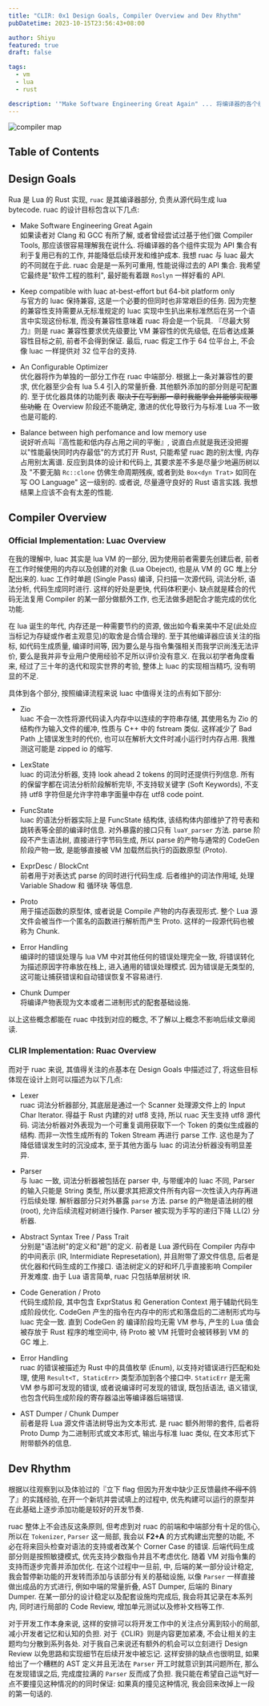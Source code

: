```yaml
---
title: "CLIR: 0x1 Design Goals, Compiler Overview and Dev Rhythm"
pubDatetime: 2023-10-15T23:56:43+08:00

author: Shiyu
featured: true
draft: false

tags:
  - vm
  - lua
  - rust

description: '"Make Software Engineering Great Again" ... 将编译器的各个组件实现为 API 集合有利于复用已有的工作, 并能降低后续开发和维护成本. 我想 ruac 与 luac 最大的不同就在于此. ruac 会是是一系列可重用, 性能说得过去的 API 集合.我希望它最终是"软件工程的胜利", 最好能有着跟 `Roslyn` 一样好看的 API.'
---
```


![compiler map](/cover/compiler-map.png)

## Table of Contents

## Design Goals

Rua 是 Lua 的 Rust 实现, `ruac` 是其编译器部分, 负责从源代码生成 lua bytecode. ruac 的设计目标包含以下几点:

- Make Software Engineering Great Again  
  如果读者对 Clang 和 GCC 有所了解, 或者曾经尝试过基于他们做 Compiler Tools, 那应该很容易理解我在说什么. 将编译器的各个组件实现为 API 集合有利于复用已有的工作, 并能降低后续开发和维护成本. 我想 ruac 与 luac 最大的不同就在于此. ruac 会是是一系列可重用, 性能说得过去的 API 集合. 我希望它最终是"软件工程的胜利", 最好能有着跟 `Roslyn` 一样好看的 API.

- Keep compatible with luac at-best-effort but 64-bit platform only  
  与官方的 luac 保持兼容, 这是一个必要的但同时也非常艰巨的任务. 因为完整的兼容性支持需要从无标准规定的 luac 实现中生扒出来标准然后在另一个语言中实现这份标准, 而没有兼容性意味着 ruac 将会是一个玩具. 『尽最大努力』则是 ruac 兼容性要求优先级要比 VM 兼容性的优先级低, 在后者达成兼容性目标之前, 前者不会得到保证. 最后, ruac 假定工作于 64 位平台上, 不会像 luac 一样提供对 32 位平台的支持.

- An Configurable Optimizer  
  优化器将作为单独的一部分工作在 ruac 中端部分. 根据上一条对兼容性的要求, 优化器至少会有 lua 5.4 引入的常量折叠. 其他额外添加的部分则是可配置的. 至于优化器具体的功能列表 ~~取决于在写到那一章时我能学会并能够实现哪些功能~~ 在 Overview 阶段还不能确定, 激进的优化导致行为与标准 Lua 不一致也是可能的.

- Balance between high perfomance and low memory use  
  说好听点叫『高性能和低内存占用之间的平衡』, 说直白点就是我还没把握以"性能最快同时内存最低"的方式打开 Rust, 只能希望 ruac 跑的别太慢, 内存占用别太离谱. 反应到具体的设计和代码上, 其要求差不多是尽量少地遍历树以及 "不要无脑 `Rc::clone` 仿佛生命周期残疾, 或者到处 `Box<dyn Trat>` 如同在写 OO Language" 这一级别的. 或者说, 尽量遵守良好的 Rust 语言实践. 我想结果上应该不会有太差的性能.

## Compiler Overview

### Official Implementation: Luac Overview

在我的理解中, luac 其实是 lua VM 的一部分, 因为使用前者需要先创建后者, 前者在工作时候使用的内存以及创建的对象 (Lua Obeject), 也是从 VM 的 GC 堆上分配出来的. luac 工作时单趟 (Single Pass) 编译, 只扫描一次源代码, 词法分析, 语法分析, 代码生成同时进行. 这样的好处是更快, 代码体积更小. 缺点就是糅合的代码无法复用 Compiler 的某一部分做额外工作, 也无法做多趟配合才能完成的优化功能.

在 lua 诞生的年代, 内存还是一种需要节约的资源, 做出如今看来美中不足(此处应当标记为存疑或作者主观意见)的取舍是合情合理的. 至于其他编译器应该关注的指标, 如代码生成质量, 编译时间等, 因为要么是与指令集强相关而我学识尚浅无法评价, 要么是我并非专业用户使用经验不足所以评价没有意义. 在我以初学者角度看来, 经过了三十年的迭代和现实世界的考验, 整体上 luac 的实现相当精巧, 没有明显的不足.

具体到各个部分, 按照编译流程来说 luac 中值得关注的点有如下部分:

- Zio  
  luac 不会一次性将源代码读入内存中以连续的字符串存储, 其使用名为 Zio 的结构作为输入文件的缓冲, 性质与 C++ 中的 fstream 类似. 这样减少了 Bad Path 上错误发生时的代价, 也可以在解析大文件时减小运行时内存占用. 我推测这可能是 zipped io 的缩写.

- LexState  
  luac 的词法分析器, 支持 look ahead 2 tokens 的同时还提供行列信息. 所有的保留字都在词法分析阶段解析完毕, 不支持软关键字 (Soft Keywords), 不支持 utf8 字符但是允许字符串字面量中存在 utf8 code point.

- FuncState  
  luac 的语法分析器实际上是 FuncState 结构体, 该结构体内部维护了符号表和跳转表等全部的编译时信息. 对外暴露的接口只有 `luaY_parser` 方法. parse 阶段不产生语法树, 直接进行字节码生成, 所以 parse 的产物与通常的 CodeGen 阶段产物一致, 是能够直接被 VM 加载然后执行的函数原型 (Proto).

- ExprDesc / BlockCnt  
  前者用于对表达式 parse 的同时进行代码生成. 后者维护的词法作用域, 处理 Variable Shadow 和 循环块 等信息.

- Proto  
  用于描述函数的原型体, 或者说是 Compile 产物的内存表现形式. 整个 Lua 源文件会被当作一个匿名的函数进行解析而产生 Proto. 这样的一段源代码也被称为 Chunk.

- Error Handling  
  编译时的错误处理与 lua VM 中对其他任何的错误处理完全一致, 将错误转化为描述原因字符串放在栈上, 进入通用的错误处理模式. 因为错误是无类型的, 这可能让捕获错误和自动错误恢复不容易进行.

- Chunk Dumper  
  将编译产物表现为文本或者二进制形式的配套基础设施.

以上这些概念都能在 ruac 中找到对应的概念, 不了解以上概念不影响后续文章阅读.

### CLIR Implementation: Ruac Overview

而对于 ruac 来说, 其值得关注的点基本在 Design Goals 中描述过了, 将这些目标体现在设计上则可以描述为以下几点:

- Lexer  
  ruac 词法分析器部分, 其底层是通过一个 Scanner 处理源文件上的 Input Char Iterator. 得益于 Rust 内建的对 utf8 支持, 所以 ruac 天生支持 utf8 源代码. 词法分析器对外表现为一个可重复调用获取下一个 Token 的类似生成器的结构. 而非一次性生成所有的 Token Stream 再进行 parse 工作. 这也是为了降低错误发生时的沉没成本, 至于其他方面与 luac 的词法分析器没有明显差异.

- Parser  
  与 luac 一致, 词法分析器被包括在 parser 中, 与带缓冲的 luac 不同, Parser 的输入只能是 String 类型, 所以要求其把源文件所有内容一次性读入内存再进行后续处理. 解析器部分只对外暴露 `parse` 方法. parse 的产物是语法树的根 (root), 允许后续流程对树进行操作. Parser 被实现为手写的递归下降 LL(2) 分析器.

- Abstract Syntax Tree / Pass Trait  
  分别是"语法树"的定义和"趟"的定义. 前者是 Lua 源代码在 Compiler 内存中的中间表示 (IR, Intermidiate Represetation), 并且附带了源文件信息, 后者是优化器和代码生成的工作接口. 语法树定义的好和坏几乎直接影响 Compiler 开发难度. 由于 Lua 语言简单, ruac 只包括单层树状 IR.

- Code Generation / Proto  
  代码生成阶段, 其中包含 ExprStatus 和 Generation Context 用于辅助代码生成阶段优化. CodeGen 产生的指令在内存中的形式和落盘后的二进制形式均与 luac 完全一致. 直到 CodeGen 的 编译阶段均无需 VM 参与, 产生的 Lua 值会被存放于 Rust 程序的堆空间中, 待 Proto 被 VM 托管时会被转移到 VM 的 GC 堆上.

- Error Handling  
  ruac 的错误被描述为 Rust 中的具值枚举 (Enum), 以支持对错误进行匹配和处理, 使用 `Result<T, StaticErr>` 类型添加到各个接口中. `StaticErr` 是无需 VM 参与即可发现的错误, 或者说编译时可发现的错误, 既包括语法, 语义错误, 也包含代码生成阶段的寄存器溢出等编译器后端错误.

- AST Dumper / Chunk Dumper  
  前者是将 Lua 源文件语法树导出为文本形式. 是 ruac 额外附带的套件, 后者将 Proto Dump 为二进制形式或文本形式, 输出与标准 luac 类似, 在文本形式下附带额外的信息.

## Dev Rhythm

根据以往观察到以及体验过的『立下 flag 但因为开发中缺少正反馈最终~~不得不~~鸽了』的实践经验, 在开一个新坑并尝试填上的过程中, 优先构建可以运行的原型并在此基础上逐步添加功能是较好的开发节奏.

ruac 整体上不会违反这条原则, 但考虑到对 ruac 的前端和中端部分有十足的信心, 所以在 `Tokenizer`, `Parser` 这一局部, 我会以 **F2+A** 的方式构建出完整的功能, 不必在将来回头检查对语法的支持或者改某个 Corner Case 的错误. 后端代码生成部分则是按照敏捷模式, 优先支持少数指令并且不考虑优化. 随着 VM 对指令集的支持而逐步完善并添加优化. 在这个过程中一旦前, 中, 后端的某一部分设计稳定, 我会暂停新功能的开发转而添加与该部分有关的基础设施, 以像 `Parser` 一样直接做出成品的方式进行, 例如中端的常量折叠, AST Dumper, 后端的 Binary Dumper. 在某一部分的设计稳定以及配套设施均完成后, 我会将其记录在本系列内, 同时进行局部的 Code Review, 增加单元测试以及修补文档等工作.

对于开发工作本身来说, 这样的安排可以将开发工作中的关注点分离到较小的局部, 减小开发者记忆和认知的负担. 对于《CLIR》则是内容更加紧凑, 不会让相关的主题均匀分散到系列各处. 对于我自己来说还有额外的机会可以立刻进行 Design Review 以免思路和实现细节在后续开发中被忘记. 这样安排的缺点也很明显, 如果给出了一个糟糕的 AST 定义并且无法在 `Parser` 开工时就意识到其问题所在, 那么在发现错误之后, 完成度拉满的 `Parser` 反而成了负担. 我只能在希望自己运气好一点不要撞见这种情况的的同时保证: 如果真的撞见这种情况, 我会回来改掉上一段的第一句话的.
